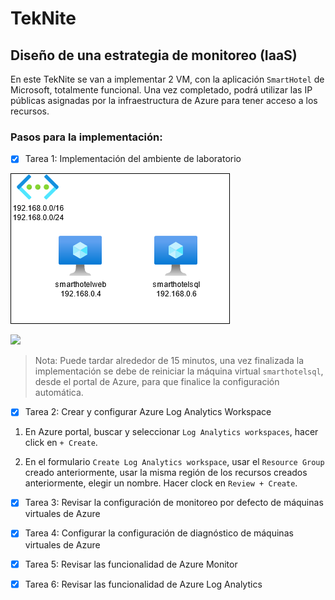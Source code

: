 # TekNite
## Diseño de una estrategia de monitoreo (IaaS)

En este TekNite se van a implementar 2 VM, con la aplicación `SmartHotel` de Microsoft, totalmente funcional. Una vez completado, podrá utilizar las IP públicas asignadas por la infraestructura de Azure para tener acceso a los recursos. 

### Pasos para la implementación:
- [x] Tarea 1: Implementación del ambiente de laboratorio

![Diagrama](/Images/diagrama.png)

<a href="https://portal.azure.com/#create/Microsoft.Template/uri/https%3A%2F%2Fraw.githubusercontent.com%2Fcrisrc012%2FTekNite%2Fmain%2FARM%2FSmartHotel%2FSmartHotel.json" target="_blank">
    <img src="http://azuredeploy.net/deploybutton.png"/></a>

> Nota: Puede tardar alrededor de 15 minutos, una vez finalizada la implementación se debe de reiniciar la máquina virtual `smarthotelsql`, desde el portal de Azure, para que finalice la configuración automática.
- [x] Tarea 2: Crear y configurar Azure Log Analytics Workspace

1. En Azure portal, buscar y seleccionar `Log Analytics workspaces`, hacer click en `+ Create`.

2. En el formulario `Create Log Analytics workspace`, usar el `Resource Group` creado anteriormente, usar la misma región de los recursos creados anteriormente, elegir un nombre. Hacer clock en `Review + Create`.

- [x] Tarea 3: Revisar la configuración de monitoreo por defecto de máquinas virtuales de Azure
- [x] Tarea 4: Configurar la configuración de diagnóstico de máquinas virtuales de Azure
- [x] Tarea 5: Revisar las funcionalidad de Azure Monitor
- [x] Tarea 6: Revisar las funcionalidad de Azure Log Analytics





